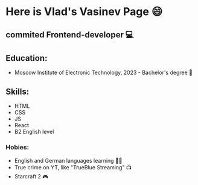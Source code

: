 # Here is Vlad's Vasinev Page 😄

## commited Frontend-developer 💻

## Education:
- Moscow Institute of Electronic Technology, 2023 - Bachelor's degree 🏫

## Skills: 

- HTML 
- CSS 
- JS
- React 
- B2 English level

### Hobies:

- English and German languages learning 👨‍🎓
- True crime on YT, like "TrueBlue Streaming" 📺
- Starcraft 2 🎮